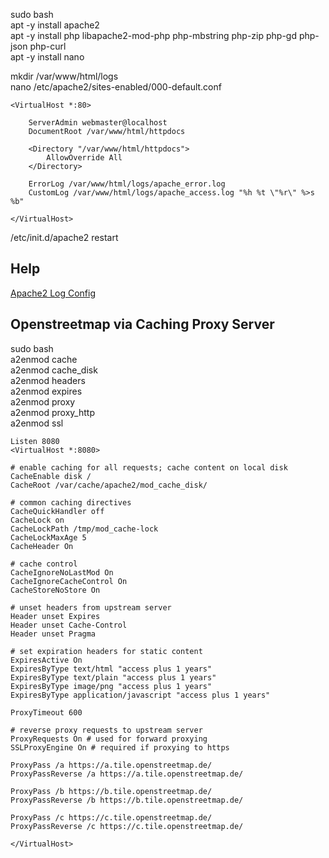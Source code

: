 sudo bash  
apt -y install apache2  
apt -y install php libapache2-mod-php php-mbstring php-zip php-gd php-json php-curl  
apt -y install nano  
  
mkdir /var/www/html/logs  
nano /etc/apache2/sites-enabled/000-default.conf
```
<VirtualHost *:80>

	ServerAdmin webmaster@localhost
	DocumentRoot /var/www/html/httpdocs
	
	<Directory "/var/www/html/httpdocs">
		AllowOverride All
	</Directory>

	ErrorLog /var/www/html/logs/apache_error.log
	CustomLog /var/www/html/logs/apache_access.log "%h %t \"%r\" %>s %b"

</VirtualHost>
```
/etc/init.d/apache2 restart

## Help  
[Apache2 Log Config](https://httpd.apache.org/docs/2.4/mod/mod_log_config.html)  
  
## Openstreetmap via Caching Proxy Server  
sudo bash  
a2enmod cache  
a2enmod cache_disk  
a2enmod headers  
a2enmod expires  
a2enmod proxy  
a2enmod proxy_http  
a2enmod ssl  
```
Listen 8080
<VirtualHost *:8080>
   
# enable caching for all requests; cache content on local disk
CacheEnable disk /
CacheRoot /var/cache/apache2/mod_cache_disk/

# common caching directives
CacheQuickHandler off
CacheLock on
CacheLockPath /tmp/mod_cache-lock
CacheLockMaxAge 5
CacheHeader On

# cache control
CacheIgnoreNoLastMod On
CacheIgnoreCacheControl On
CacheStoreNoStore On

# unset headers from upstream server
Header unset Expires
Header unset Cache-Control
Header unset Pragma
   
# set expiration headers for static content
ExpiresActive On
ExpiresByType text/html "access plus 1 years"
ExpiresByType text/plain "access plus 1 years"
ExpiresByType image/png "access plus 1 years"
ExpiresByType application/javascript "access plus 1 years"

ProxyTimeout 600

# reverse proxy requests to upstream server
ProxyRequests On # used for forward proxying
SSLProxyEngine On # required if proxying to https
 
ProxyPass /a https://a.tile.openstreetmap.de/
ProxyPassReverse /a https://a.tile.openstreetmap.de/

ProxyPass /b https://b.tile.openstreetmap.de/
ProxyPassReverse /b https://b.tile.openstreetmap.de/
 
ProxyPass /c https://c.tile.openstreetmap.de/
ProxyPassReverse /c https://c.tile.openstreetmap.de/

</VirtualHost>
```
